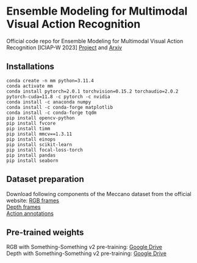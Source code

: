 # Ensemble Modeling for Multimodal Visual Action Recognition
Official code repo for Ensemble Modeling for Multimodal Visual Action Recognition [ICIAP-W 2023] 
[Project](https://www.crcv.ucf.edu/research/projects/ensemble-modeling-for-multimodal-visual-action-recognition/) and 
[Arxiv](https://arxiv.org/pdf/2308.05430.pdf)

## Installations
````
conda create -n mm python=3.11.4
conda activate mm
conda install pytorch=2.0.1 torchvision=0.15.2 torchaudio=2.0.2 pytorch-cuda=11.8 -c pytorch -c nvidia
conda install -c anaconda numpy    
conda install -c conda-forge matplotlib
conda install -c conda-forge tqdm
pip install opencv-python
pip install fvcore
pip install timm
pip install mmcv==1.3.11
pip install einops
pip install scikit-learn
pip install focal-loss-torch
pip install pandas
pip install seaborn
````
## Dataset preparation
Download following components of the Meccano dataset from the official website:
[RGB frames](https://iplab.dmi.unict.it/sharing/MECCANO/MECCANO_RGB_frames.zip) <br>
[Depth frames](https://iplab.dmi.unict.it/sharing/MECCANO/MECCANO_Depth_frames.zip) <br>
[Action annotations](https://iplab.dmi.unict.it/sharing/MECCANO/MECCANO_action_annotations.zip)

## Pre-trained weights
RGB with Something-Something v2 pre-training: [Google Drive](https://drive.google.com/drive/folders/14cUWo31X8PBNY61brvzHs2ORkG9dhILi?usp=drive_link) <br>
Depth with Something-Something v2 pre-training: [Google Drive](https://drive.google.com/drive/folders/1ecY5T4nLv0ztMarPS02oBASTeIzfi2pO?usp=drive_link)
